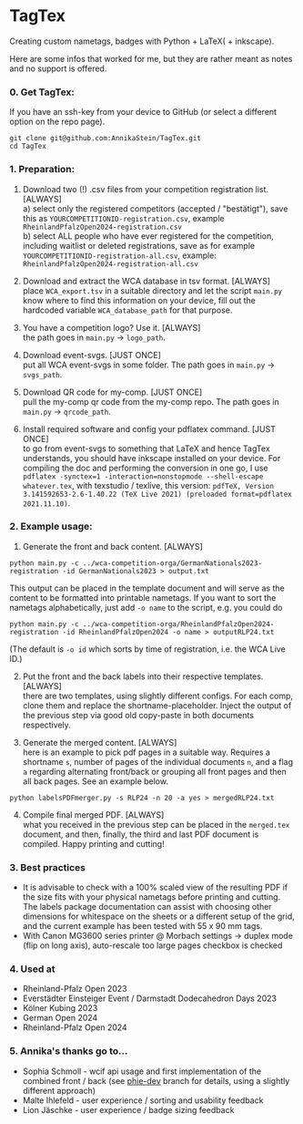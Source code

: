 # TagTex
Creating custom nametags, badges with Python + LaTeX( + inkscape).

Here are some infos that worked for me, but they are rather meant as notes and no support is offered.

### 0. Get TagTex:
If you have an ssh-key from your device to GitHub (or select a different option on the repo page).
```shell
git clone git@github.com:AnnikaStein/TagTex.git
cd TagTex
```

### 1. Preparation:
1. Download two (!) .csv files from your competition registration list. [ALWAYS]  
  a) select only the registered competitors (accepted / "bestätigt"), save this as `YOURCOMPETITIONID-registration.csv`, example `RheinlandPfalzOpen2024-registration.csv`  
  b) select ALL people who have ever registered for the competition, including waitlist or deleted registrations, save as for example `YOURCOMPETITIONID-registration-all.csv`, example: `RheinlandPfalzOpen2024-registration-all.csv`

2. Download and extract the WCA database in tsv format. [ALWAYS]  
  place `WCA_export.tsv` in a suitable directory and let the script `main.py` know where to find this information on your device, fill out the hardcoded variable `WCA_database_path` for that purpose.
  
3. You have a competition logo? Use it.  [ALWAYS]  
  the path goes in `main.py` -> `logo_path`.
  
4. Download event-svgs.  [JUST ONCE]  
  put all WCA event-svgs in some folder. The path goes in `main.py` -> `svgs_path`.
  
5. Download QR code for my-comp.  [JUST ONCE]  
  pull the my-comp qr code from the my-comp repo. The path goes in `main.py` -> `qrcode_path`.
  
6. Install required software and config your pdflatex command.  [JUST ONCE]  
  to go from event-svgs to something that LaTeX and hence TagTex understands, you should have inkscape installed on your device. For compiling the doc and performing the conversion in one go, I use `pdflatex -synctex=1 -interaction=nonstopmode --shell-escape whatever.tex`, with texstudio / texlive, this version: `pdfTeX, Version 3.141592653-2.6-1.40.22 (TeX Live 2021) (preloaded format=pdflatex 2021.11.10)`.

### 2. Example usage:
1. Generate the front and back content. [ALWAYS]  
```shell
python main.py -c ../wca-competition-orga/GermanNationals2023-registration -id GermanNationals2023 > output.txt
```
This output can be placed in the template document and will serve as the content to be formatted into printable nametags.
  If you want to sort the nametags alphabetically, just add `-o name` to the script, e.g. you could do
```shell
python main.py -c ../wca-competition-orga/RheinlandPfalzOpen2024-registration -id RheinlandPfalzOpen2024 -o name > outputRLP24.txt
```
(The default is `-o id` which sorts by time of registration, i.e. the WCA Live ID.)

2. Put the front and the back labels into their respective templates. [ALWAYS]  
  there are two templates, using slightly different configs. For each comp, clone them and replace the shortname-placeholder. Inject the output of the previous step via good old copy-paste in both documents respectively.

3. Generate the merged content. [ALWAYS]  
  here is an example to pick pdf pages in a suitable way. Requires a shortname `s`, number of pages of the individual documents `n`, and a flag `a` regarding alternating front/back or grouping all front pages and then all back pages. See an example below.
```shell
python labelsPDFmerger.py -s RLP24 -n 20 -a yes > mergedRLP24.txt
```
4. Compile final merged PDF. [ALWAYS]  
  what you received in the previous step can be placed in the `merged.tex` document, and then, finally, the third and last PDF document is compiled. Happy printing and cutting!
  
### 3. Best practices
- It is advisable to check with a 100% scaled view of the resulting PDF if the size fits with your physical nametags before printing and cutting. The labels package documentation can assist with choosing other dimensions for whitespace on the sheets or a different setup of the grid, and the current example has been tested with 55 x 90 mm tags.
- With Canon MG3600 series printer @ Morbach settings -> duplex mode (flip on long axis), auto-rescale too large pages checkbox is checked

### 4. Used at
- Rheinland-Pfalz Open 2023
- Everstädter Einsteiger Event / Darmstadt Dodecahedron Days 2023
- Kölner Kubing 2023
- German Open 2024
- Rheinland-Pfalz Open 2024

### 5. Annika's thanks go to...
- Sophia Schmoll - wcif api usage and first implementation of the combined front / back (see [phie-dev](https://github.com/AnnikaStein/TagTex/tree/phie-dev) branch for details, using a slightly different approach)
- Malte Ihlefeld - user experience / sorting and usability feedback
- Lion Jäschke - user experience / badge sizing feedback
